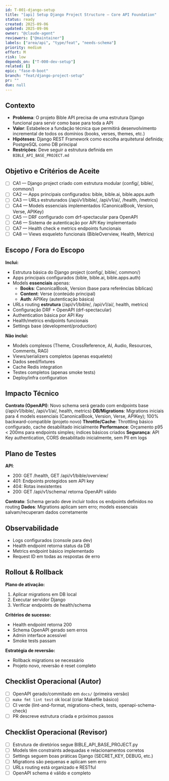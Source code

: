 ```yaml
---
id: T-001-django-setup
title: "[api] Setup Django Project Structure — Core API Foundation"
status: ready
created: 2025-09-06
updated: 2025-09-06
owner: "@claude-agent"
reviewers: ["@maintainer"]
labels: ["area/api", "type/feat", "needs-schema"]
priority: medium
effort: M
risk: low
depends_on: ["T-000-dev-setup"]
related: []
epic: "fase-0-boot"
branch: "feat/django-project-setup"
pr: ""
due: null
---
```


## Contexto
- **Problema**: O projeto Bible API precisa de uma estrutura Django funcional para servir como base para toda a API
- **Valor**: Estabelece a fundação técnica que permitirá desenvolvimento incremental de todos os domínios (books, verses, themes, etc.)
- **Hipóteses**: Django REST Framework como escolha arquitetural definida; PostgreSQL como DB principal
- **Restrições**: Deve seguir a estrutura definida em `BIBLE_API_BASE_PROJECT.md`
## Objetivo e Critérios de Aceite
- [ ] CA1 — Django project criado com estrutura modular (config/, bible/, common/)
- [ ] CA2 — Apps principais configurados: bible, bible.ai, bible.apps.auth
- [ ] CA3 — URLs estruturados (/api/v1/bible/, /api/v1/ai/, /health, /metrics)
- [ ] CA4 — Models essenciais implementados (CanonicalBook, Version, Verse, APIKey)
- [ ] CA5 — DRF configurado com drf-spectacular para OpenAPI
- [ ] CA6 — Sistema de autenticação por API Key implementado
- [ ] CA7 — Health check e metrics endpoints funcionais
- [ ] CA8 — Views esqueleto funcionais (BibleOverview, Health, Metrics)

## Escopo / Fora do Escopo
**Inclui:**
- Estrutura básica do Django project (config/, bible/, common/)
- Apps principais configurados (bible, bible.ai, bible.apps.auth)
- Models **essenciais** apenas:
  - **Books**: CanonicalBook, Version (base para referências bíblicas)
  - **Content**: Verse (conteúdo principal)
  - **Auth**: APIKey (autenticação básica)
- URLs routing **estrutura** (/api/v1/bible/, /api/v1/ai/, health, metrics)
- Configuração DRF + OpenAPI (drf-spectacular)
- Authentication básica por API Key
- Health/metrics endpoints funcionais
- Settings base (development/production)

**Não inclui:**
- Models complexos (Theme, CrossReference, AI, Audio, Resources, Comments, RAG)
- Views/serializers completos (apenas esqueleto)
- Dados seed/fixtures
- Cache Redis integration
- Testes completos (apenas smoke tests)
- Deploy/infra configuration

## Impacto Técnico
**Contrato (OpenAPI)**: Novo schema será gerado com endpoints base (/api/v1/bible/, /api/v1/ai/, health, metrics)
**DB/Migrations**: Migrations iniciais para 4 models essenciais (CanonicalBook, Version, Verse, APIKey); 100% backward-compatible (projeto novo)
**Throttle/Cache**: Throttling básico configurado, cache desabilitado inicialmente
**Performance**: Orçamento p95 < 200ms para endpoints simples; índices básicos criados
**Segurança**: API Key authentication, CORS desabilitado inicialmente, sem PII em logs

## Plano de Testes
**API**:
- 200: GET /health, GET /api/v1/bible/overview/
- 401: Endpoints protegidos sem API key
- 404: Rotas inexistentes
- 200: GET /api/v1/schema/ retorna OpenAPI válido

**Contrato**: Schema gerado deve incluir todos os endpoints definidos no routing
**Dados**: Migrations aplicam sem erro; models essenciais salvam/recuperam dados corretamente

## Observabilidade
- Logs configurados (console para dev)
- Health endpoint retorna status da DB
- Metrics endpoint básico implementado
- Request ID em todas as respostas de erro

## Rollout & Rollback
**Plano de ativação:**
1. Aplicar migrations em DB local
2. Executar servidor Django
3. Verificar endpoints de health/schema

**Critérios de sucesso:**
- Health endpoint retorna 200
- Schema OpenAPI gerado sem erros
- Admin interface acessível
- Smoke tests passam

**Estratégia de reversão:**
- Rollback migrations se necessário
- Projeto novo, reversão é reset completo

## Checklist Operacional (Autor)
- [ ] OpenAPI gerado/commitado em `docs/` (primeira versão)
- [ ] `make fmt lint test` ok local (criar Makefile básico)
- [ ] CI verde (lint-and-format, migrations-check, tests, openapi-schema-check)
- [ ] PR descreve estrutura criada e próximos passos

## Checklist Operacional (Revisor)
- [ ] Estrutura de diretórios segue BIBLE_API_BASE_PROJECT.py
- [ ] Models têm constraints adequadas e relacionamentos corretos
- [ ] Settings seguem boas práticas Django (SECRET_KEY, DEBUG, etc.)
- [ ] Migrations são pequenas e aplicam sem erro
- [ ] URLs routing está organizado e RESTful
- [ ] OpenAPI schema é válido e completo
